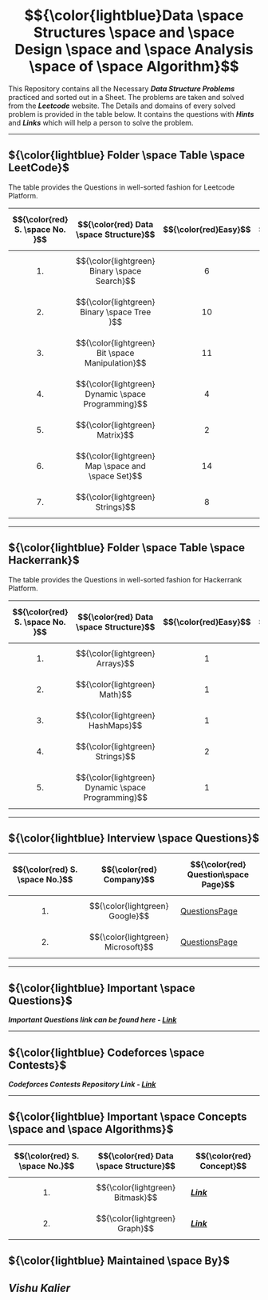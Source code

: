 # $${\color{lightblue}Data \space Structures \space and \space Design \space and \space Analysis \space of \space Algorithm}$$

This Repository contains all the Necessary ***Data Structure Problems*** practiced and sorted out in a Sheet. The problems are taken and solved from the ***Leetcode*** website. The Details and domains of every solved problem is provided in the table below. It contains the questions with ***Hints*** and ***Links*** which will help a person to solve the problem.

----

## ${\color{lightblue} Folder \space Table \space LeetCode}$

The table provides the Questions in well-sorted fashion for Leetcode Platform.

| $${\color{red} S. \space No. }$$ | $${\color{red} Data \space Structure}$$ | $${\color{red}Easy}$$ | $${\color{red}Medium}$$ | $${\color{red} Hard}$$ | $${\color{red}Link}$$ |
|-|-|-|-|-|-|
| $${1.}$$ | $${\color{lightgreen} Binary \space Search}$$ | $${6}$$ | $${12}$$ | $${2}$$ | [Folder](https://github.com/VishuKalier2003/Data-Structures-and-Algorithms/blob/main/Binary%20Search/readme.md) | 
| $${2.}$$ | $${\color{lightgreen} Binary \space Tree }$$ | $${10}$$ | $${18}$$ | $${3}$$ | [Folder](https://github.com/VishuKalier2003/Data-Structures-and-Algorithms/tree/main/BinaryTree) |
| $${3.}$$ | $${\color{lightgreen} Bit \space Manipulation}$$ | $${11}$$ | $${9}$$ | $${1}$$ | [Folder](https://github.com/VishuKalier2003/Data-Structures-and-Algorithms/tree/main/Bit%20Manipulation) |
| $${4.}$$ | $${\color{lightgreen} Dynamic \space Programming}$$ | $${4}$$ | $${10}$$ | $${0}$$ | [Folder](https://github.com/VishuKalier2003/Data-Structures-and-Algorithms/tree/main/Dynamic%20Programming) |
| $${5.}$$ | $${\color{lightgreen} Matrix}$$ | $${2}$$ | $${8}$$ | $${0}$$ | [Folder](https://github.com/VishuKalier2003/Data-Structures-and-Algorithms/tree/main/Matrix) |
| $${6.}$$ | $${\color{lightgreen} Map \space and \space Set}$$ | $${14}$$ | $${3}$$ | $${0}$$ | [Folder](https://github.com/VishuKalier2003/Data-Structures-and-Algorithms/tree/main/Maps) |
| $${7.}$$ | $${\color{lightgreen} Strings}$$ | $${8}$$ | $${19}$$ | $${9}$$ | [Folder](https://github.com/VishuKalier2003/Data-Structures-and-Algorithms/tree/main/Strings) |

----

## ${\color{lightblue} Folder \space Table \space Hackerrank}$

The table provides the Questions in well-sorted fashion for Hackerrank Platform.

| $${\color{red} S. \space No. }$$ | $${\color{red} Data \space Structure}$$ | $${\color{red}Easy}$$ | $${\color{red}Medium}$$ | $${\color{red} Hard}$$ | $${\color{red}Link}$$ |
|-|-|-|-|-|-|
| $${1.}$$ | $${\color{lightgreen} Arrays}$$ | $${1}$$ | $${0}$$ | $${0}$$ | [Folder](https://github.com/VishuKalier2003/Data-Structures-and-Algorithms/blob/main/Hackerrank/Arrays) |
| $${2.}$$ | $${\color{lightgreen} Math}$$ | $${1}$$ | $${0}$$ | $${0}$$ | [Folder](https://github.com/VishuKalier2003/Data-Structures-and-Algorithms/tree/main/Hackerrank/Math) |
| $${3.}$$ | $${\color{lightgreen} HashMaps}$$ | $${1}$$ | $${0}$$ | $${0}$$ | [Folder](https://github.com/VishuKalier2003/Data-Structures-and-Algorithms/tree/main/Hackerrank/HashMaps) |
| $${4.}$$ | $${\color{lightgreen} Strings}$$ | $${2}$$ | $${0}$$ | $${0}$$ | [Folder](https://github.com/VishuKalier2003/Data-Structures-and-Algorithms/tree/main/Hackerrank/Strings) |
| $${5.}$$ | $${\color{lightgreen} Dynamic \space Programming}$$ | $${1}$$ | $${0}$$ | $${0}$$ | [Folder](https://github.com/VishuKalier2003/Data-Structures-and-Algorithms/tree/main/Hackerrank/dynamic) |

----

## ${\color{lightblue} Interview \space Questions}$

| $${\color{red} S. \space No.}$$ | $${\color{red} Company}$$ | $${\color{red} Question\space Page}$$ |
|-|-|-|
| $${1.}$$ | $${\color{lightgreen} Google}$$ | [QuestionsPage](https://github.com/VishuKalier2003/Data-Structures-and-Algorithms/blob/main/CompaniesInterviews/Google/readme.md) |
| $${2.}$$ | $${\color{lightgreen} Microsoft}$$ | [QuestionsPage](https://github.com/VishuKalier2003/Data-Structures-and-Algorithms/tree/main/CompaniesInterviews/Microsoft/readme.md) |


----

## ${\color{lightblue} Important \space Questions}$ 

***Important Questions link can be found here - [Link](https://github.com/VishuKalier2003/Data-Structures-and-Algorithms/tree/main/Important)***

----

## ${\color{lightblue} Codeforces \space Contests}$

***Codeforces Contests Repository Link - [Link](https://github.com/VishuKalier2003/Codeforces/tree/main)***

----

## ${\color{lightblue} Important \space Concepts \space and \space Algorithms}$

| $${\color{red} S. \space No.}$$ | $${\color{red} Data \space Structure}$$ | $${\color{red} Concept}$$ |
|-|-|-|
| $${1.}$$ | $${\color{lightgreen} Bitmask}$$ | ***[Link](https://github.com/VishuKalier2003/Data-Structures-and-Algorithms/blob/main/Bit%20Manipulation/BitManipulationLogic.md)*** |
| $${2.}$$ | $${\color{lightgreen} Graph}$$ | ***[Link](https://github.com/VishuKalier2003/Data-Structures-and-Algorithms/tree/main/Graph)*** |




## ${\color{lightblue} Maintained \space By}$
## ***Vishu Kalier***
